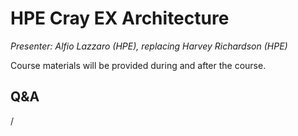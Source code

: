 # HPE Cray EX Architecture

*Presenter: Alfio Lazzaro (HPE), replacing Harvey Richardson (HPE)*

Course materials will be provided during and after the course.

<!--
Temporary location of materials (for the lifetime of the training project):

-   Slides: `/project/project_465001098/Slides/HPE/01_EX_Architecture.pdf`
-->

<!--
>
Archived materials on LUMI:

-   Slides: `/appl/local/training/4day-20240423/files/LUMI-4day-20231003-1_01_HPE_Cray_EX_Architecuture.pdf`

-   Recording: `/appl/local/training/4day-20240423/recordings/1_01_HPE_Cray_EX_Architecture.mp4`

These materials can only be distributed to actual users of LUMI (active user account).
-->

## Q&A

/

